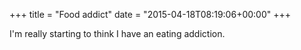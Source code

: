 +++
title = "Food addict"
date = "2015-04-18T08:19:06+00:00"
+++

I'm really starting to think I have an eating addiction.
			
